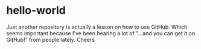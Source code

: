 # hello-world
Just another repository
Is actually a lesson on how to use GitHub. Which seems important because I've been hearing a lot of "...and you can get it on GitHub!" from people lately.
Cheers
